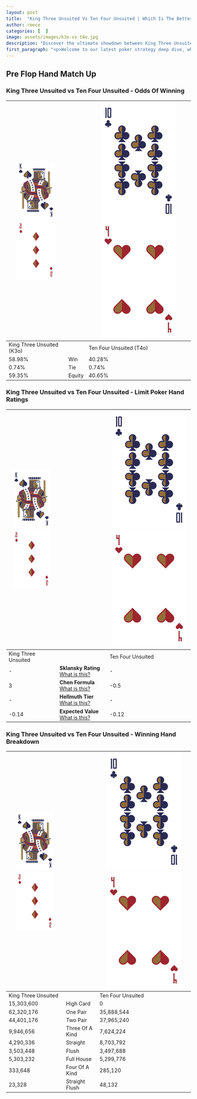 ```yaml
---
layout: post
title:  "King Three Unsuited Vs Ten Four Unsuited | Which Is The Better Hand In Poker? A Complete Guide"
author: reece
categories: [  ]
image: assets/images/k3o-vs-t4o.jpg
description: "Discover the ultimate showdown between King Three Unsuited and Ten Four Unsuited in poker! Uncover the odds, strategies, and scenarios where one hand triumphs over the other. Get ready to up your poker game with this thrilling analysis."
first_paragraph: "<p>Welcome to our latest poker strategy deep dive, where we're pitting two distinct hands against each other in a high-stakes showdown: King Three Unsuited vs Ten Four Unsuited.</p><p>In the dynamic world of poker, every decision counts, and knowing which hand holds the upper hand is key to your success at the table.</p><p>In this article, we'll dissect these two hands, explore the scenarios where one dominates the other, and equip you with the knowledge to make strategic choices that can tip the odds in your favor.</p><p>Get ready to unravel the intriguing dynamics of these poker hands and elevate your game to new heights.</p>"
---
```




[comment]: # (sp0)

## Pre Flop Hand Match Up

<div class="table hand-ratings" markdown="1"> 



### King Three Unsuited vs Ten Four Unsuited - Odds Of Winning


    
| ![image info](assets/images/hand1/K.png) ![image info](assets/images/hand1/3o.png) |  | ![image info](assets/images/hand2/T.png) ![image info](assets/images/hand2/4o.png) |
| -------- | -------- | -------- |
| King Three Unsuited (K3o) |  | Ten Four Unsuited (T4o) |
| 58.98% | Win | 40.28% |
| 0.74% | Tie | 0.74% |
| 59.35% | Equity | 40.65% |




[comment]: # (sp1)



### King Three Unsuited vs Ten Four Unsuited - Limit Poker Hand Ratings


    
| ![image info](assets/images/hand1/K.png) ![image info](assets/images/hand1/3o.png) |  | ![image info](assets/images/hand2/T.png) ![image info](assets/images/hand2/4o.png) |
| -------- | -------- | -------- |
| King Three Unsuited |  | Ten Four Unsuited |
| - | **Sklansky Rating** [What is this?](/sklansky-rating-explained) | - |
| 3 | **Chen Formula** [What is this?](/chen-formula-explained) | -0.5 |
| - | **Hellmuth Tier** [What is this?](/Hellmuth-tier-explained) | - |
| -0.14 | **Expected Value** [What is this?](/expected-value-explained) | -0.12 |




[comment]: # (sp2)



### King Three Unsuited vs Ten Four Unsuited - Winning Hand Breakdown


    
| ![image info](assets/images/hand1/K.png) ![image info](assets/images/hand1/3o.png) |  | ![image info](assets/images/hand2/T.png) ![image info](assets/images/hand2/4o.png) |
| -------- | -------- | -------- |
| King Three Unsuited |  | Ten Four Unsuited |
| 15,303,600 | High Card | 0 |
| 62,320,176 | One Pair | 35,888,544 |
| 44,401,176 | Two Pair | 37,965,240 |
| 9,946,656 | Three Of A Kind | 7,624,224 |
| 4,290,336 | Straight | 8,703,792 |
| 3,503,448 | Flush | 3,497,688 |
| 5,303,232 | Full House | 5,299,776 |
| 333,648 | Four Of A Kind | 285,120 |
| 23,328 | Straight Flush | 48,132 |




[comment]: # (sp3)



</div>

[comment]: # (sp4)



[comment]: # (sp5)


